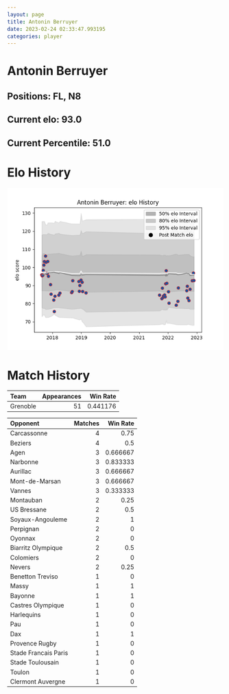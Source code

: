 ```yaml
---  
layout: page  
title: Antonin Berruyer  
date: 2023-02-24 02:33:47.993195  
categories: player  
---
```

# Antonin Berruyer

## Positions: FL, N8

## Current elo: 93.0

## Current Percentile: 51.0

# Elo History


![elo history](history_AntoninBerruyer.png)
# Match History


| Team     |   Appearances |   Win Rate |
|:---------|--------------:|-----------:|
| Grenoble |            51 |   0.441176 |

| Opponent             |   Matches |   Win Rate |
|:---------------------|----------:|-----------:|
| Carcassonne          |         4 |   0.75     |
| Beziers              |         4 |   0.5      |
| Agen                 |         3 |   0.666667 |
| Narbonne             |         3 |   0.833333 |
| Aurillac             |         3 |   0.666667 |
| Mont-de-Marsan       |         3 |   0.666667 |
| Vannes               |         3 |   0.333333 |
| Montauban            |         2 |   0.25     |
| US Bressane          |         2 |   0.5      |
| Soyaux-Angouleme     |         2 |   1        |
| Perpignan            |         2 |   0        |
| Oyonnax              |         2 |   0        |
| Biarritz Olympique   |         2 |   0.5      |
| Colomiers            |         2 |   0        |
| Nevers               |         2 |   0.25     |
| Benetton Treviso     |         1 |   0        |
| Massy                |         1 |   1        |
| Bayonne              |         1 |   1        |
| Castres Olympique    |         1 |   0        |
| Harlequins           |         1 |   0        |
| Pau                  |         1 |   0        |
| Dax                  |         1 |   1        |
| Provence Rugby       |         1 |   0        |
| Stade Francais Paris |         1 |   0        |
| Stade Toulousain     |         1 |   0        |
| Toulon               |         1 |   0        |
| Clermont Auvergne    |         1 |   0        |